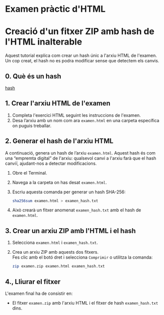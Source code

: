 # Examen pràctic d'HTML  

# Creació d'un fitxer ZIP amb hash de l'HTML inalterable

Aquest tutorial explica com crear un hash únic a l'arxiu HTML de l'examen. Un cop creat, el hash no es podra modificar sense que detectem els canvis.

## 0. Què és un hash

[hash](https://latam.kaspersky.com/blog/que-es-un-hash-y-como-funciona/2806/?srsltid=AfmBOoqrLrjQhBHoCrmcGti0biLnTF_rkffq7qlSh83ITCx8OTLzIYgJ)

## 1. Crear l'arxiu HTML de l'examen

1. Completa l'exercici HTML seguint les instruccions de l'examen.
2. Desa l’arxiu amb un nom com ara `examen.html` en una carpeta específica on puguis treballar.

## 2. Generar el hash de l'arxiu HTML

A continuació, genera un hash de l’arxiu `examen.html`. Aquest hash és com una “empremta digital” de l'arxiu: qualsevol canvi a l'arxiu farà que el hash canviï, ajudant-nos a detectar modificacions.

  1. Obre el Terminal.
  2. Navega a la carpeta on has desat `examen.html`.
  3. Escriu aquesta comanda per generar un hash SHA-256:

     ```bash
     sha256sum examen.html > examen_hash.txt
     ```

  4. Això crearà un fitxer anomenat `examen_hash.txt` amb el hash de `examen.html`.

## 3. Crear un arxiu ZIP amb l'HTML i el hash

1. Selecciona `examen.html` i `examen_hash.txt`.
2. Crea un arxiu ZIP amb aquests dos fitxers.  
    Fes clic amb el botó dret i selecciona `Comprimir` o utilitza la comanda:

     ```bash
     zip examen.zip examen.html examen_hash.txt
     ```

## 4., Lliurar el fitxer

L'examen final ha de consistir en:

- El fitxer `examen.zip` amb l'arxiu HTML i el fitxer de hash `examen_hash.txt` dins.
